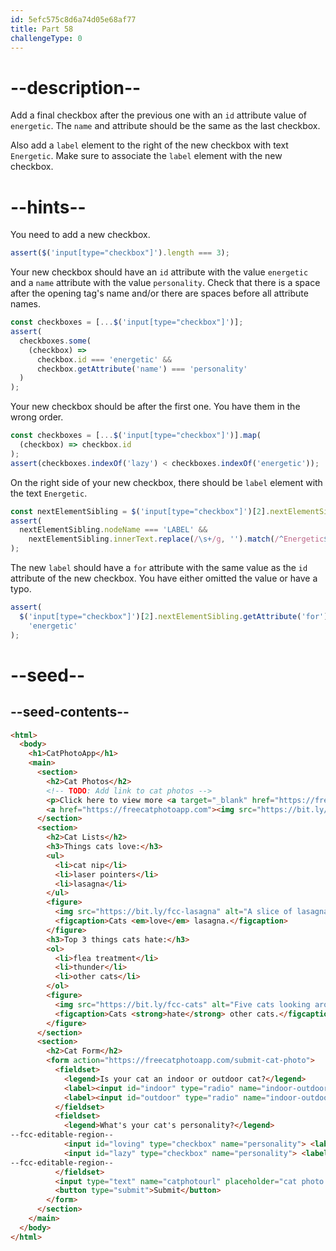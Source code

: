 ```yaml
---
id: 5efc575c8d6a74d05e68af77
title: Part 58
challengeType: 0
---
```


# --description--

Add a final checkbox after the previous one with an `id` attribute value of `energetic`. The `name` and attribute should be the same as the last checkbox.

Also add a `label` element to the right of the new checkbox with text `Energetic`. Make sure to associate the `label` element with the new checkbox.

# --hints--

You need to add a new checkbox.

```js
assert($('input[type="checkbox"]').length === 3);
```

Your new checkbox should have an `id` attribute with the value `energetic` and a `name` attribute with the value `personality`. Check that there is a space after the opening tag's name and/or there are spaces before all attribute names.

```js
const checkboxes = [...$('input[type="checkbox"]')];
assert(
  checkboxes.some(
    (checkbox) =>
      checkbox.id === 'energetic' &&
      checkbox.getAttribute('name') === 'personality'
  )
);
```

Your new checkbox should be after the first one. You have them in the wrong order.

```js
const checkboxes = [...$('input[type="checkbox"]')].map(
  (checkbox) => checkbox.id
);
assert(checkboxes.indexOf('lazy') < checkboxes.indexOf('energetic'));
```

On the right side of your new checkbox, there should be `label` element with the text `Energetic`.

```js
const nextElementSibling = $('input[type="checkbox"]')[2].nextElementSibling;
assert(
  nextElementSibling.nodeName === 'LABEL' &&
    nextElementSibling.innerText.replace(/\s+/g, '').match(/^Energetic$/i)
);
```

The new `label` should have a `for` attribute with the same value as the `id` attribute of the new checkbox. You have either omitted the value or have a typo.

```js
assert(
  $('input[type="checkbox"]')[2].nextElementSibling.getAttribute('for') ===
    'energetic'
);
```

# --seed--

## --seed-contents--

```html
<html>
  <body>
    <h1>CatPhotoApp</h1>
    <main>
      <section>
        <h2>Cat Photos</h2>
        <!-- TODO: Add link to cat photos -->
        <p>Click here to view more <a target="_blank" href="https://freecatphotoapp.com">cat photos</a>.</p>
        <a href="https://freecatphotoapp.com"><img src="https://bit.ly/fcc-relaxing-cat" alt="A cute orange cat lying on its back."></a>
      </section>
      <section>
        <h2>Cat Lists</h2>
        <h3>Things cats love:</h3>
        <ul>
          <li>cat nip</li>
          <li>laser pointers</li>
          <li>lasagna</li>
        </ul>
        <figure>
          <img src="https://bit.ly/fcc-lasagna" alt="A slice of lasagna on a plate.">
          <figcaption>Cats <em>love</em> lasagna.</figcaption>  
        </figure>
        <h3>Top 3 things cats hate:</h3>
        <ol>
          <li>flea treatment</li>
          <li>thunder</li>
          <li>other cats</li>
        </ol>
        <figure>
          <img src="https://bit.ly/fcc-cats" alt="Five cats looking around a field.">
          <figcaption>Cats <strong>hate</strong> other cats.</figcaption>  
        </figure>
      </section>
      <section>
        <h2>Cat Form</h2>
        <form action="https://freecatphotoapp.com/submit-cat-photo">
          <fieldset>
            <legend>Is your cat an indoor or outdoor cat?</legend>
            <label><input id="indoor" type="radio" name="indoor-outdoor" value="indoor"> Indoor</label>
            <label><input id="outdoor" type="radio" name="indoor-outdoor" value="outdoor"> Outdoor</label>
          </fieldset>
          <fieldset>
            <legend>What's your cat's personality?</legend>
--fcc-editable-region--
            <input id="loving" type="checkbox" name="personality"> <label for="loving">Loving</label>
            <input id="lazy" type="checkbox" name="personality"> <label for="lazy">Lazy</label>
--fcc-editable-region--
          </fieldset>
          <input type="text" name="catphotourl" placeholder="cat photo URL" required>
          <button type="submit">Submit</button>
        </form>
      </section>
    </main>
  </body>
</html>
```
